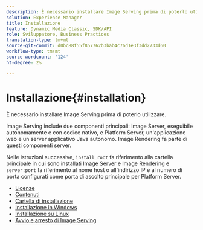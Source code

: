 ```yaml
---
description: È necessario installare Image Serving prima di poterlo utilizzare.
solution: Experience Manager
title: Installazione
feature: Dynamic Media Classic, SDK/API
role: Sviluppatore, Business Practices
translation-type: tm+mt
source-git-commit: d0bc88f55f857762b3bab4c76d1e3f3dd2733d60
workflow-type: tm+mt
source-wordcount: '124'
ht-degree: 2%

---
```



# Installazione{#installation}

È necessario installare Image Serving prima di poterlo utilizzare.

Image Serving include due componenti principali: Image Server, eseguibile autonomamente e con codice nativo, e Platform Server, un&#39;applicazione web e un server applicativo Java autonomo. Image Rendering fa parte di questi componenti server.

Nelle istruzioni successive, `install_root` fa riferimento alla cartella principale in cui sono installati Image Server e Image Rendering e `server:port` fa riferimento al nome host o all&#39;indirizzo IP e al numero di porta configurati come porta di ascolto principale per Platform Server.

* [Licenze](c-licensing.md)
* [Contenuti](c-contents.md)
* [Cartella di installazione](c-install-folder.md)
* [Installazione in Windows](t-installing-on-windows/t-installing-on-windows.md)
* [Installazione su Linux](c-installing-linux/c-installing-linux.md)
* [Avvio e arresto di Image Serving](t-starting-and-stopping/t-starting-and-stopping.md)

